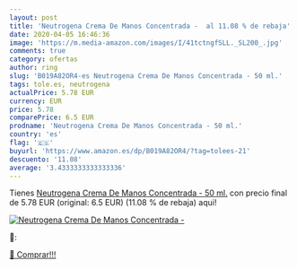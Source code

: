 ```yaml
---
layout: post
title: 'Neutrogena Crema De Manos Concentrada -  al 11.08 % de rebaja'
date: 2020-04-05 16:46:36
image: 'https://m.media-amazon.com/images/I/41tctngfSLL._SL200_.jpg'
comments: true
category: ofertas
author: ring
slug: 'B019A82OR4-es Neutrogena Crema De Manos Concentrada - 50 ml.'
tags: tole.es, neutrogena
actualPrice: 5.78 EUR
currency: EUR
price: 5.78
comparePrice: 6.5 EUR
prodname: 'Neutrogena Crema De Manos Concentrada - 50 ml.'
country: 'es'
flag: '🇪🇸'
buyurl: 'https://www.amazon.es/dp/B019A82OR4/?tag=tolees-21'
descuento: '11.08'
average: '3.4333333333333336'
---
```


Tienes [Neutrogena Crema De Manos Concentrada - 50 ml.](https://www.amazon.es/dp/B019A82OR4/?tag=tolees-21) con precio final de  5.78 EUR (original: 6.5 EUR) (11.08 %  de rebaja) aqui!

[![Neutrogena Crema De Manos Concentrada - ](https://m.media-amazon.com/images/I/41tctngfSLL._SL200_.jpg)](https://www.amazon.es/dp/B019A82OR4/?tag=tolees-21)

🔎:


[🛒 Comprar!!!](https://www.amazon.es/dp/B019A82OR4/?tag=tolees-21)
